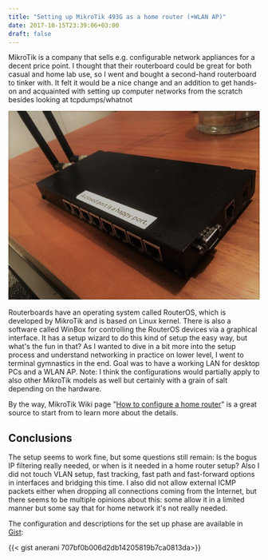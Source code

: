 ```yaml
---
title: "Setting up MikroTik 493G as a home router (+WLAN AP)"
date: 2017-10-15T23:39:06+03:00
draft: false
---
```


MikroTik is a company that sells e.g. configurable network appliances for a decent price point. I thought that their routerboard could be great for both casual and home lab use, so I went and bought a second-hand routerboard to tinker with. It felt it would be a nice change and an addition to get hands-on and acquainted with setting up computer networks from the scratch besides looking at tcpdumps/whatnot

![Router](/img/routerap.jpg)

Routerboards have an operating system called RouterOS, which is developed by MikroTik and is based on Linux kernel. There is also a software called WinBox for controlling the RouterOS devices via a graphical interface. It has a setup wizard to do this kind of setup the easy way, but what's the fun in that? As I wanted to dive in a bit more into the setup process and understand networking in practice on lower level, I went to terminal gymnastics in the end. Goal was to have a working LAN for desktop PCs and a WLAN AP. Note: I think the configurations would partially apply to also other MikroTik models as well but certainly with a grain of salt depending on the hardware.

By the way, MikroTik Wiki page "[How to configure a home router](https://wiki.mikrotik.com/wiki/How_to_configure_a_home_router)" is a great source to start from to learn more about the details.

## Conclusions

The setup seems to work fine, but some questions still remain: Is the bogus IP filtering really needed, or when is it needed in a home router setup? Also I did not touch VLAN setup, fast tracking, fast path and fast-forward options in interfaces and bridging this time. I also did not allow external ICMP packets either when dropping all connections coming from the Internet, but there seems to be multiple opinions about this: some allow it in a limited manner but some say that for home network it's not really needed. 

The configuration and descriptions for the set up phase are available in [Gist](https://gist.github.com/anerani/707bf0b006d2db14205819b7ca0813da):

{{< gist anerani 707bf0b006d2db14205819b7ca0813da>}}

